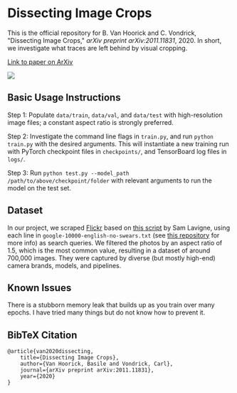 # Dissecting Image Crops

This is the official repository for B. Van Hoorick and C. Vondrick, "Dissecting Image Crops," *arXiv preprint arXiv:2011.11831*, 2020.
In short, we investigate what traces are left behind by visual cropping.

[Link to paper on ArXiv](https://arxiv.org/pdf/2011.11831.pdf)

![](NewArch_v5.png)

## Basic Usage Instructions

Step 1: Populate `data/train`, `data/val`, and `data/test` with high-resolution image files; a constant aspect ratio is strongly preferred. 

Step 2: Investigate the command line flags in `train.py`, and run `python train.py` with the desired arguments. This will instantiate a new training run with PyTorch checkpoint files in `checkpoints/`, and TensorBoard log files in `logs/`.

Step 3: Run `python test.py --model_path /path/to/above/checkpoint/folder` with relevant arguments to run the model on the test set.

## Dataset

In our project, we scraped [Flickr](https://www.flickr.com/explore) based on [this script](https://github.com/antiboredom/flickr-scrape) by Sam Lavigne, using each line in `google-10000-english-no-swears.txt` (see [this repository](https://github.com/first20hours/google-10000-english) for more info) as search queries. We filtered the photos by an aspect ratio of 1.5, which is the most common value, resulting in a dataset of around 700,000 images. They were captured by diverse (but mostly high-end) camera brands, models, and pipelines.

## Known Issues

There is a stubborn memory leak that builds up as you train over many epochs. I have tried many things but do not know how to prevent it.


## BibTeX Citation

    @article{van2020dissecting,
        title={Dissecting Image Crops},
        author={Van Hoorick, Basile and Vondrick, Carl},
        journal={arXiv preprint arXiv:2011.11831},
        year={2020}
    }
